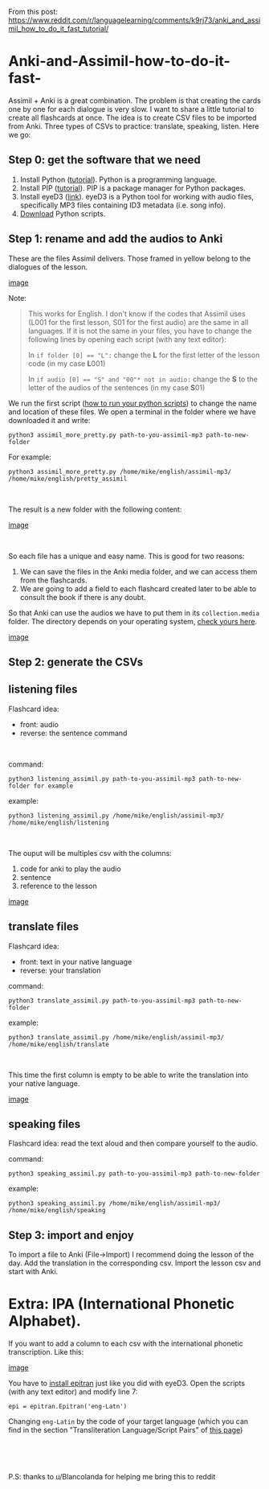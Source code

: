 From this post: https://www.reddit.com/r/languagelearning/comments/k9rj73/anki_and_assimil_how_to_do_it_fast_tutorial/
# Anki-and-Assimil-how-to-do-it-fast-


Assimil + Anki is a great combination. The problem is that creating the cards one by one for each dialogue is very slow. I want to share a little tutorial to create all flashcards at once. The idea is to create CSV files to be imported from Anki. Three types of CSVs to practice: translate, speaking, listen. Here we go:

## Step 0: get the software that we need

1. Install Python ([tutorial](https://realpython.com/installing-python/#how-to-check-your-python-version-on-windows)). Python is a programming language.
2. Install PIP ([tutorial](https://www.w3schools.com/python/python_pip.asp)). PIP is a package manager for Python packages.
3. Install eyeD3 ([link](https://pypi.org/project/eyeD3/)). eyeD3 is a Python tool for working with audio files, specifically MP3 files containing ID3 metadata (i.e. song info).
4. [Download](https://drive.google.com/drive/u/1/folders/1JzR8-K-TCTEIQ_ey4j9KYeAszkNKPJ1S) Python scripts.

## Step 1: rename and add the audios to Anki

These are the files Assimil delivers. Those framed in yellow belong to the dialogues of the lesson.

[image](https://i.imgur.com/SAopzZ2.png)

Note:

>This works for English. I don't know if the codes that Assimil uses (L001 for the first lesson, S01 for the first audio) are the same in all languages. If it is not the same in your files, you have to change the following lines by opening each script (with any text editor):  
>  
>In `if folder [0] == "L":` change the **L** for the first letter of the lesson code (in my case **L**001)  
>  
>In `if audio [0] == "S" and "00"* not in audio:`  change the **S** to the letter of the audios of the sentences (in my case **S**01)

We run the first script ([how to run your python scripts](https://realpython.com/run-python-scripts/)) to change the name and location of these files. We open a terminal in the folder where we have downloaded it and write:

`python3 assimil_more_pretty.py path-to-you-assimil-mp3 path-to-new-folder`

For example:

`python3 assimil_more_pretty.py /home/mike/english/assimil-mp3/ /home/mike/english/pretty_assimil`

&#x200B;

The result is a new folder with the following content:

[image](https://i.imgur.com/NZiEjJk.png)

&#x200B;

So each file has a unique and easy name. This is good for two reasons:

1. We can save the files in the Anki media folder, and we can access them from the flashcards.
2. We are going to add a field to each flashcard created later to be able to consult the book if there is any doubt.

So that Anki can use the audios we have to put them in its `collection.media` folder. The directory depends on your operating system, [check yours here](https://superuser.com/a/1480369).

[image](https://i.imgur.com/m0e47gG.png)

## Step 2: generate the CSVs

## listening files

Flashcard idea:

* front: audio
* reverse: the sentence command

&#x200B;

command:

`python3 listening_assimil.py path-to-you-assimil-mp3 path-to-new-folder for example`

example:

`python3 listening_assimil.py /home/mike/english/assimil-mp3/ /home/mike/english/listening`

&#x200B;

The ouput will be multiples csv with the columns:

1. code for anki to play the audio
2. sentence
3. reference to the lesson

[image](https://i.imgur.com/5owQ45e.png)

## translate files

Flashcard idea:

* front: text in your native language
* reverse: your translation

command:

`python3 translate_assimil.py path-to-you-assimil-mp3 path-to-new-folder`

example:

`python3 translate_assimil.py /home/mike/english/assimil-mp3/ /home/mike/english/translate`

&#x200B;

This time the first column is empty to be able to write the translation into your native language.

[image](https://i.imgur.com/LoVnpnm.png)

## speaking files

Flashcard idea: read the text aloud and then compare yourself to the audio.

command:

`python3 speaking_assimil.py path-to-you-assimil-mp3 path-to-new-folder`

example:

`python3 speaking_assimil.py /home/mike/english/assimil-mp3/ /home/mike/english/speaking`

## Step 3: import and enjoy

To import a file to Anki (File→Import) I recommend doing the lesson of the day. Add the translation in the corresponding csv. Import the lesson csv and start with Anki.

# Extra: IPA (International Phonetic Alphabet).

If you want to add a column to each csv with the international phonetic transcription. Like this:

[image](https://i.imgur.com/NKy4siJ.png)

You have to [install epitran](https://pypi.org/project/epitran/) just like you did with eyeD3. Open the scripts (with any text editor) and modify line 7:

`epi = epitran.Epitran('eng-Latn')`

Changing `eng-Latin` by the code of your target language (which you can find in the section "Transliteration Language/Script Pairs" of [this page](https://pypi.org/project/epitran/)) ​ ​

&#x200B;

&#x200B;

P.S: thanks to u/Blancolanda for helping me bring this to reddit
